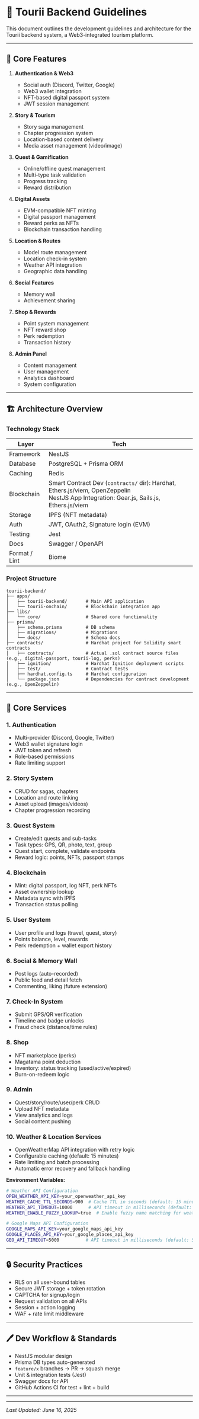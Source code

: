 # 📝 Tourii Backend Guidelines

This document outlines the development guidelines and architecture for the Tourii backend system, a Web3-integrated tourism platform.

---

## 🌟 Core Features

1. **Authentication & Web3**

   - Social auth (Discord, Twitter, Google)
   - Web3 wallet integration
   - NFT-based digital passport system
   - JWT session management

2. **Story & Tourism**

   - Story saga management
   - Chapter progression system
   - Location-based content delivery
   - Media asset management (video/image)

3. **Quest & Gamification**

   - Online/offline quest management
   - Multi-type task validation
   - Progress tracking
   - Reward distribution

4. **Digital Assets**

   - EVM-compatible NFT minting
   - Digital passport management
   - Reward perks as NFTs
   - Blockchain transaction handling

5. **Location & Routes**

   - Model route management
   - Location check-in system
   - Weather API integration
   - Geographic data handling

6. **Social Features**

   - Memory wall
   - Achievement sharing

7. **Shop & Rewards**

   - Point system management
   - NFT reward shop
   - Perk redemption
   - Transaction history

8. **Admin Panel**
   - Content management
   - User management
   - Analytics dashboard
   - System configuration

---

## 🏗️ Architecture Overview

### Technology Stack

| Layer         | Tech                                                                                                                                        |
| ------------- | ------------------------------------------------------------------------------------------------------------------------------------------- |
| Framework     | NestJS                                                                                                                                      |
| Database      | PostgreSQL + Prisma ORM                                                                                                                     |
| Caching       | Redis                                                                                                                                       |
| Blockchain    | Smart Contract Dev (`contracts/` dir): Hardhat, Ethers.js/viem, OpenZeppelin <br> NestJS App Integration: Gear.js, Sails.js, Ethers.js/viem |
| Storage       | IPFS (NFT metadata)                                                                                                                         |
| Auth          | JWT, OAuth2, Signature login (EVM)                                                                                                          |
| Testing       | Jest                                                                                                                                        |
| Docs          | Swagger / OpenAPI                                                                                                                           |
| Format / Lint | Biome                                                                                                                                       |

### Project Structure

```
tourii-backend/
├── apps/
│   ├── tourii-backend/       # Main API application
│   └── tourii-onchain/       # Blockchain integration app
├── libs/
│   └── core/                 # Shared core functionality
├── prisma/
│   ├── schema.prisma         # DB schema
│   ├── migrations/           # Migrations
│   └── docs/                 # Schema docs
├── contracts/                # Hardhat project for Solidity smart contracts
│   ├── contracts/            # Actual .sol contract source files (e.g., digital-passport, tourii-log, perks)
│   ├── ignition/             # Hardhat Ignition deployment scripts
│   ├── test/                 # Contract tests
│   ├── hardhat.config.ts     # Hardhat configuration
│   └── package.json          # Dependencies for contract development (e.g., OpenZeppelin)
```

---

## 🔧 Core Services

### 1. Authentication

- Multi-provider (Discord, Google, Twitter)
- Web3 wallet signature login
- JWT token and refresh
- Role-based permissions
- Rate limiting support

### 2. Story System

- CRUD for sagas, chapters
- Location and route linking
- Asset upload (images/videos)
- Chapter progression recording

### 3. Quest System

- Create/edit quests and sub-tasks
- Task types: GPS, QR, photo, text, group
- Quest start, complete, validate endpoints
- Reward logic: points, NFTs, passport stamps

### 4. Blockchain

- Mint: digital passport, log NFT, perk NFTs
- Asset ownership lookup
- Metadata sync with IPFS
- Transaction status polling

### 5. User System

- User profile and logs (travel, quest, story)
- Points balance, level, rewards
- Perk redemption + wallet export history

### 6. Social & Memory Wall

- Post logs (auto-recorded)
- Public feed and detail fetch
- Commenting, liking (future extension)

### 7. Check-In System

- Submit GPS/QR verification
- Timeline and badge unlocks
- Fraud check (distance/time rules)

### 8. Shop

- NFT marketplace (perks)
- Magatama point deduction
- Inventory: status tracking (used/active/expired)
- Burn-on-redeem logic

### 9. Admin

- Quest/story/route/user/perk CRUD
- Upload NFT metadata
- View analytics and logs
- Social content pushing

### 10. Weather & Location Services

- OpenWeatherMap API integration with retry logic
- Configurable caching (default: 15 minutes)
- Rate limiting and batch processing
- Automatic error recovery and fallback handling

**Environment Variables:**

```bash
# Weather API Configuration
OPEN_WEATHER_API_KEY=your_openweather_api_key
WEATHER_CACHE_TTL_SECONDS=900  # Cache TTL in seconds (default: 15 minutes)
WEATHER_API_TIMEOUT=10000      # API timeout in milliseconds (default: 10 seconds)
WEATHER_ENABLE_FUZZY_LOOKUP=true  # Enable fuzzy name matching for weather lookups (default: true)

# Google Maps API Configuration
GOOGLE_MAPS_API_KEY=your_google_maps_api_key
GOOGLE_PLACES_API_KEY=your_google_places_api_key
GEO_API_TIMEOUT=5000          # API timeout in milliseconds (default: 5 seconds)
```

---

## 🔒 Security Practices

- RLS on all user-bound tables
- Secure JWT storage + token rotation
- CAPTCHA for signup/login
- Request validation on all APIs
- Session + action logging
- WAF + rate limit middleware

---

## 🖊️ Dev Workflow & Standards

- NestJS modular design
- Prisma DB types auto-generated
- `feature/x` branches → PR → squash merge
- Unit & integration tests (Jest)
- Swagger docs for API
- GitHub Actions CI for test + lint + build

---

---

*Last Updated: June 16, 2025*
